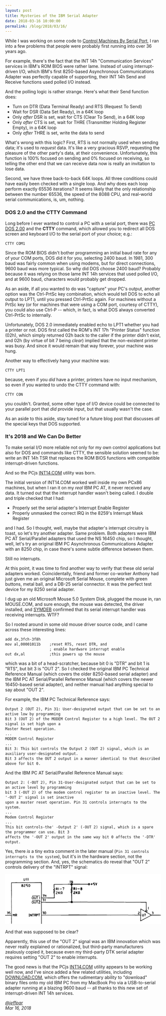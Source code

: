 ```yaml
---
layout: post
title: Mysteries of the IBM Serial Adapter
date: 2018-03-16 10:00:00
permalink: /blog/2018/03/16/
---
```


While I was working on some code to [Control Machines By Serial Port](/blog/2018/03/10/), I ran into a few
problems that people were probably first running into over 36 years ago.

For example, there's the fact that the INT 14h "Communication Services" services in IBM's ROM BIOS were
rather lame.  Instead of using interrupt-driven I/O, which IBM's first 8250-based Asynchronous Communications
Adapter was perfectly capable of supporting, their INT 14h Send and Receive functions used polled I/O instead.

And the polling logic is rather strange.  Here's what their Send function does:

- Turn on DTR (Data Terminal Ready) and RTS (Request To Send)
- Wait for DSR (Data Set Ready), in a 64K loop
- Only *after* DSR is set, wait for CTS (Clear To Send), in a 64K loop
- Only *after* CTS is set, wait for THRE (Transmitter Holding Register Empty), in a 64K loop
- Only *after* THRE is set, write the data to send

What's wrong with this logic?  First, RTS is not normally used when sending data; it's used to *request* data.
It's like a very gracious RSVP, requesting the pleasure of the other party's data, at their convenience.
Unfortunately, this function is 100% focused on sending and 0% focused on receiving, so telling the other end
that we can receive data now is really an invitation to lose data.

Second, we have three back-to-back 64K loops.  All three conditions could have easily been checked with a single
loop.  And why does each loop perform exactly 65536 iterations?  It seems likely that the only relationship between
the number 65536, the speed of the 8088 CPU, and real-world serial communications, is, um, nothing.

### DOS 2.0 and the CTTY Command

Long before I ever wanted to control a PC with a serial port, there was [PC DOS 2.00](/disks/pcx86/dos/ibm/2.00/)
and the **CTTY** command, which allowed you to redirect all DOS screen and keyboard I/O to the serial port of your
choice; e.g.:

    CTTY COM1

Since the ROM BIOS didn't bother programming an initial baud rate for any of your COM ports, DOS did it for you,
selecting 2400 baud.  In 1981, 300 baud was fairly common when using modems, but for direct connections, 9600 baud was
more typical.  So why did DOS choose 2400 baud?  Probably because it was relying on those lame INT 14h services that
used polled I/O, and at 9600 baud, characters would probably get dropped.

As an aside, if all you wanted to do was "capture" your PC's output, another option was the Ctrl-PrtSc key combination,
which would tell DOS to echo all output to LPT1, until you pressed Ctrl-PrtSc again.  For machines without a PrtSc
key (or for machines that were using a COM port, courtesy of CTTY), you could also use Ctrl-P -- which, in fact, is what
DOS always converted Ctrl-PrtSc to internally.

Unfortunately, DOS 2.0 immediately enabled echo to LPT1 whether you had a printer or not.  DOS first called the
ROM's INT 17h "Printer Status" function (02h), which simply returned 02h back to the caller if the printer didn't
exist, and 02h (by virtue of bit 7 being *clear*) implied that the non-existent printer was busy.  And since it would
remain that way forever, your machine was hung.

Another way to effectively hang your machine was:

    CTTY LPT1

because, even if you *did* have a printer, printers have no input mechanism, so even if you wanted to undo
the CTTY command with:

    CTTY CON

you couldn't.  Granted, some other type of I/O device could be connected to your parallel port that *did* provide
input, but that usually wasn't the case.

As an aside to this aside, stay tuned for a future blog post that discusses *all* the special keys that DOS supported.

### It's 2018 and We Can Do Better

To make serial I/O more reliable not only for my own control applications but also for DOS and commands like CTTY,
the sensible solution seemed to be: write an INT 14h TSR that replaces the ROM BIOS functions with compatible
interrupt-driven functions.

And so the PCjs [INT14.COM](/tests/pcx86/testmon/int14/) utility was born.

The initial version of INT14.COM worked well inside my own PCx86 machines, but when I ran it on my *real* IBM PC AT,
it never received any data.  It turned out that the interrupt handler wasn't being called.  I double and triple
checked that I had:

- Properly set the serial adapter's Interrupt Enable Register
- Properly unmasked the correct IRQ in the 8259's Interrupt Mask Register

and I had.  So I thought, well, maybe that adapter's interrupt circuitry is toast, so let's try another adapter.  Same
problem.  Both adapters were IBM PC AT Serial/Parallel adapters that used the NS 16450 chip, so I thought, well, let's
try an original IBM PC Asynchronous Communications Adapter with an 8250 chip, in case there's some subtle difference
between them.

Still no interrupts.

At this point, it was time to find another way to verify that these old serial adapters worked.  Coincidentally,
friend and former co-worker Anthony had just given me an original Microsoft Serial Mouse, complete with green buttons,
metal ball, and a DB-25 serial connector.  It was the perfect test device for my 8250 serial adapter.

I dug up an old Microsoft Mouse 5.0 System Disk, plugged the mouse in, ran MOUSE.COM, and sure enough, the mouse
was detected, the driver installed, and [SYMDEB](/blog/2018/02/25/) confirmed that its serial interrupt handler was
receiving interrupts.  WTF?

So I rooted around in some old mouse driver source code, and I came across these interesting lines:

    add dx,3fch-3f8h
    mov al,00001011b    ;reset RTS, reset DTR, and
                        ; enable hardware interrupt enable
    out dx,al           ;this powers up the mouse

which was a bit of a head-scratcher, because bit 0 is "DTR" and bit 1 is "RTS", but bit 3 is "OUT 2".  So I checked
the original IBM PC Technical Reference Manual (which covers the older 8250-based serial adapter) and the IBM PC AT
Serial/Parallel Reference Manual (which covers the newer 16450-based serial adapter), and neither manual had anything
special to say about "OUT 2".

For example, the IBM PC Technical Reference says:

    Output 2 (OUT 2), Pin 31: User-designated output that can be set to an active low by programming
    Bit 3 (OUT 2) of the MODEM Control Register to a high level. The OUT 2 signal is set high upon a
    Master Reset operation.
    ...
    MODEM Control Register
    ...
    Bit 3: This bit controls the Output 2 (OUT 2) signal, which is an auxiliary user-designated output.
    Bit 3 affects the OUT 2 output in a manner identical to that described above for bit 0.

And the IBM PC AT Serial/Parallel Reference Manual says:

    Output 2: (-OUT 2), Pin 31-User-designated output that can be set to an active level by programming
    bit 3 (-OUT 2) of the modem control register to an inactive level. The '-OUT 2' signal is set inactive
    upon a master reset operation. Pin 31 controls interrupts to the system.
    ...
    Modem Control Register
    ...
    This bit controls-the' -Output 2' (-OUT 2) signal, which is a spare the programmer can use. Bit 3
    affects the '-OUT 2' output in the same way bit 0 affects the '-DTR' output.

Yes, there *is* a tiny extra comment in the later manual (`Pin 31 controls interrupts to the system`),
but it's in the hardware section, not the programming section.  And, yes, the schematics do reveal that
"OUT 2" controls delivery of the "INTRPT" signal:

![IBM RS-232-OUT2](/blog/images/ibm-rs232-out2.png)

And that was supposed to be clear?

Apparently, this use of the "OUT 2" signal was an IBM innovation which was never really explained or rationalized,
but third-party manufacturers zealously copied it, because even my third-party DTK serial adapter requires setting
"OUT 2" to enable interrupts.

The good news is that the PCjs [INT14.COM](/tests/pcx86/testmon/int14/INT14.TXT) utility appears to be working well
now, and I've since added a few related utilities, including [DOWNLOAD.COM](/tests/pcx86/testmon/int14/DOWNLOAD.TXT),
which offers the rudimentary ability to "download" binary files onto my old IBM PC from my MacBook Pro via a 
USB-to-serial adapter running at a blazing 9600 baud -- all thanks to this new set of interrupt-driven INT 14h services.

*[@jeffpar](http://twitter.com/jeffpar)*  
*Mar 16, 2018*
